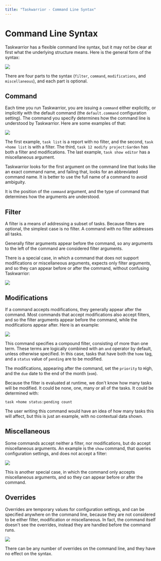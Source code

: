 ```yaml
---
title: "Taskwarrior - Command Line Syntax"
---
```


# Command Line Syntax

Taskwarrior has a flexible command line syntax, but it may not be clear at first what the underlying structure means.
Here is the general form of the syntax:

![](/images/syntax.png)

There are four parts to the syntax (`filter`, `command`, `modifications`, and `miscellaneous`), and each part is optional.

## Command

Each time you run Taskwarrior, you are issuing a `command` either explicitly, or implicitly with the default command (the `default.command` configuration setting).
The command you specify determines how the command line is understood by Taskwarrior.
Here are some examples of that:

![](/images/syntaxes.png)

The first example, `task list` is a report with no filter, and the second, `task +home list` is with a filter.
The third, `task 12 modify project:Garden` has both a filter and modifications.
The last example, `task show editor` has a miscellaneous argument.

Taskwarrior looks for the first argument on the command line that looks like an exact command name, and failing that, looks for an abbreviated command name.
It is better to use the full name of a command to avoid ambiguity.

It is the position of the `command` argument, and the type of command that determines how the arguments are understood.

## Filter

A filter is a means of addressing a subset of tasks.
Because filters are optional, the simplest case is no filter.
A command with no filter addresses all tasks.

Generally filter arguments appear before the command, so any arguments to the left of the command are considered filter arguments.

There is a special case, in which a command that does not support modifications or miscellaneous arguments, expects only filter arguments, and so they can appear before or after the command, without confusing Taskwarrior:

![](/images/filter.png)

## Modifications

If a command accepts modifications, they generally appear after the command.
Most commands that accept modifications also accept filters, and so the filter arguments appear before the command, while the modifications appear after.
Here is an example:

![](/images/modification.png)

This command specifies a compound filter, consisting of more than one term.
These terms are logically combined with an `and` operator by default, unless otherwise specified.
In this case, tasks that have both the `home` tag, and a `status` value of `pending` are to be modified.

The modifications, appearing after the command, set the `priority` to `H`igh, and the `due` date to the end of the month (`eom`).

Because the filter is evaluated at runtime, we don't know how many tasks will be modified.
It could be none, one, many or all of the tasks.
It could be determined with:

```
task +home status:pending count
```

The user writing this command would have an idea of how many tasks this will affect, but this is just an example, with no contextual data shown.

## Miscellaneous

Some commands accept neither a filter, nor modifications, but do accept miscellaneous arguments.
An example is the `show` command, that queries configuration settings, and does not accept a filter:

![](/images/miscellaneous.png)

This is another special case, in which the command only accepts miscellaneous arguments, and so they can appear before or after the command.

## Overrides

Overrides are temporary values for configuration settings, and can be specified anywhere on the command line, because they are not considered to be either filter, modification or miscellaneous.
In fact, the command itself doesn't see the overrides, instead they are handled before the command runs.

![](/images/override.png)

There can be any number of overrides on the command line, and they have no effect on the syntax.
